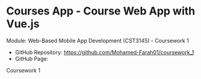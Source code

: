 # Courses App - Course Web App with Vue.js

Module: Web-Based Mobile App Development (CST3145) - Coursework 1

- GitHub Repository: https://github.com/Mohamed-Farah01/coursework_1
- GitHub Page: 

Coursework 1
